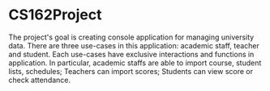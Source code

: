# CS162Project
The project's goal is creating console application for managing university data.
There are three use-cases in this application: academic staff, teacher and student.
Each use-cases have exclusive interactions and functions in application.
In particular, academic staffs are able to import course, student lists, schedules;
Teachers can import scores;
Students can view score or check attendance.
